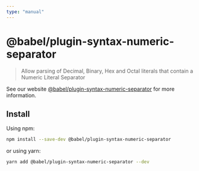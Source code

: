 ```yaml
---
type: "manual"
---
```


# @babel/plugin-syntax-numeric-separator

> Allow parsing of Decimal, Binary, Hex and Octal literals that contain a Numeric Literal Separator

See our website [@babel/plugin-syntax-numeric-separator](https://babeljs.io/docs/en/next/babel-plugin-syntax-numeric-separator.html) for more information.

## Install

Using npm:

```sh
npm install --save-dev @babel/plugin-syntax-numeric-separator
```

or using yarn:

```sh
yarn add @babel/plugin-syntax-numeric-separator --dev
```
